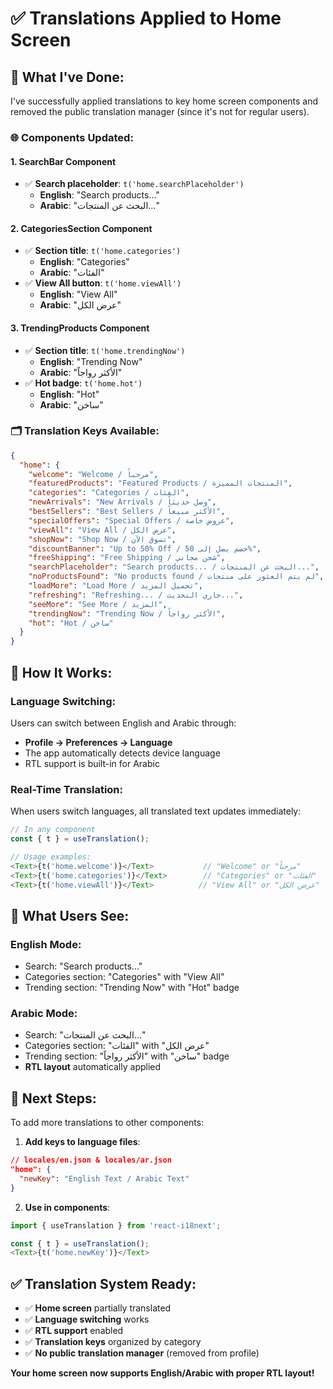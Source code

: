 # ✅ Translations Applied to Home Screen

## 🎯 **What I've Done:**

I've successfully applied translations to key home screen components and removed the public translation manager (since it's not for regular users).

### **🌐 Components Updated:**

#### **1. SearchBar Component**
- ✅ **Search placeholder**: `t('home.searchPlaceholder')`
  - **English**: "Search products..."
  - **Arabic**: "البحث عن المنتجات..."

#### **2. CategoriesSection Component**
- ✅ **Section title**: `t('home.categories')`
  - **English**: "Categories"
  - **Arabic**: "الفئات"
- ✅ **View All button**: `t('home.viewAll')`
  - **English**: "View All"
  - **Arabic**: "عرض الكل"

#### **3. TrendingProducts Component**
- ✅ **Section title**: `t('home.trendingNow')`
  - **English**: "Trending Now"
  - **Arabic**: "الأكثر رواجاً"
- ✅ **Hot badge**: `t('home.hot')`
  - **English**: "Hot"
  - **Arabic**: "ساخن"

### **🗂️ Translation Keys Available:**

```json
{
  "home": {
    "welcome": "Welcome / مرحباً",
    "featuredProducts": "Featured Products / المنتجات المميزة",
    "categories": "Categories / الفئات",
    "newArrivals": "New Arrivals / وصل حديثاً",
    "bestSellers": "Best Sellers / الأكثر مبيعاً",
    "specialOffers": "Special Offers / عروض خاصة",
    "viewAll": "View All / عرض الكل",
    "shopNow": "Shop Now / تسوق الآن",
    "discountBanner": "Up to 50% Off / خصم يصل إلى 50%",
    "freeShipping": "Free Shipping / شحن مجاني",
    "searchPlaceholder": "Search products... / البحث عن المنتجات...",
    "noProductsFound": "No products found / لم يتم العثور على منتجات",
    "loadMore": "Load More / تحميل المزيد",
    "refreshing": "Refreshing... / جاري التحديث...",
    "seeMore": "See More / المزيد",
    "trendingNow": "Trending Now / الأكثر رواجاً",
    "hot": "Hot / ساخن"
  }
}
```

## 🚀 **How It Works:**

### **Language Switching:**
Users can switch between English and Arabic through:
- **Profile → Preferences → Language**
- The app automatically detects device language
- RTL support is built-in for Arabic

### **Real-Time Translation:**
When users switch languages, all translated text updates immediately:

```typescript
// In any component
const { t } = useTranslation();

// Usage examples:
<Text>{t('home.welcome')}</Text>           // "Welcome" or "مرحباً"
<Text>{t('home.categories')}</Text>        // "Categories" or "الفئات"
<Text>{t('home.viewAll')}</Text>          // "View All" or "عرض الكل"
```

## 📱 **What Users See:**

### **English Mode:**
- Search: "Search products..."
- Categories section: "Categories" with "View All"
- Trending section: "Trending Now" with "Hot" badge

### **Arabic Mode:**
- Search: "البحث عن المنتجات..."
- Categories section: "الفئات" with "عرض الكل"
- Trending section: "الأكثر رواجاً" with "ساخن" badge
- **RTL layout** automatically applied

## 🔧 **Next Steps:**

To add more translations to other components:

1. **Add keys to language files**:
```json
// locales/en.json & locales/ar.json
"home": {
  "newKey": "English Text / Arabic Text"
}
```

2. **Use in components**:
```typescript
import { useTranslation } from 'react-i18next';

const { t } = useTranslation();
<Text>{t('home.newKey')}</Text>
```

## ✅ **Translation System Ready:**

- ✅ **Home screen** partially translated
- ✅ **Language switching** works
- ✅ **RTL support** enabled
- ✅ **Translation keys** organized by category
- ✅ **No public translation manager** (removed from profile)

**Your home screen now supports English/Arabic with proper RTL layout!**